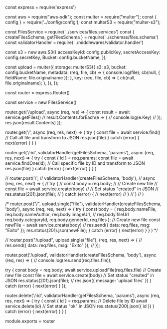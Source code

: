 const express = require('express')

const aws = require("aws-sdk");
const multer = require("multer");
const { config } = require('../config/config');
const multerS3 = require("multer-s3");

const FilesService = require('../services/files.services')
const { createFilesSchema, getFilesSchema } = require('../schemas/files.schema')
const validatorHandler = require('../middlewares/validator.handler')

const s3 = new aws.S3({
  accessKeyId: config.publicKey,
  secretAccessKey: config.secretKey,
  Bucket: config.bucketName,
});

const upload = multer({
  storage: multerS3({
    s3: s3,
    bucket: config.bucketName,
    metadata: (req, file, cb) => {
      console.log(file);
      cb(null, { fieldName: file.originalname });
    },
    key: (req, file, cb) => {
      cb(null, file.originalname);
    },
  }),
});

const router = express.Router()

const service = new FilesService()


router.get('/upload', async (req, res) => {
  const result = await service.getFiles()
  // result.Contents.forEach(e => {
  //   console.log(e.Key)
  // });
  res.json(result.Contents)
});

router.get('/', async (req, res, next) => {
  try {
    const file = await service.find()
    // Call all file and transform to JSON
    res.json(file)
  } catch (error) {
    next(error)
  }
}
)

router.get('/:id',
  validatorHandler(getFilesSchema, 'params'),
  async (req, res, next) => {
    try {
      const { id } = req.params;
      const file = await service.findOne(id);
      // Call specific file by ID and transform to JSON
      res.json(file)
    } catch (error) {
      next(error)
    }
  }
)

// router.post('/',
//   validatorHandler(createFilesSchema, 'body'),
//   async (req, res, next) => {
//     try {
//       const body = req.body;
//       // Create new file
//       const file = await service.create(body)
//       // Set status "created" in JSON
//       res.status(201).json(file);
//     } catch (error) {
//       next(error)
//     }
//   }
// )

/* router.post("/", upload.single("file"),
  validatorHandler(createFilesSchema, 'body'),
  async (req, res, next) => {
    try {
      const body = (
        req.body.nameFile,
        req.body.nameAuthor,
        req.body.imageUrl,
        // req.body.fileUrl
        req.body.categoryId,
        req.body.genderId,
        req.files
      );
      // Create new file
      const newFile = await service.create(body)
      // res.send({ data: req.files, msg: "Exito" });
      res.status(201).json(newFile);
    } catch (error) {
      next(error)
    }
  }
) */

// router.post("/upload", upload.single("file"), (req, res, next) => {
//   res.send({ data: req.files, msg: "Exito" });
// });

router.post('/upload', validatorHandler(createFilesSchema, 'body'), async (req, res) => {
  // console.log(res.send(req.files.file));

  try {
    const body = req.body;
    await service.uploadFile(req.files.file)
    // Create new file
    const file = await service.create(body)
    // Set status "created" in JSON
    res.status(201).json(file);
    // res.json({ message: 'upload files' })
  } catch (error) {
    next(error)
  }
});


router.delete('/:id',
  validatorHandler(getFilesSchema, 'params'),
  async (req, res, next) => {
    try {
      const { id } = req.params;
      // Delete file by ID
      await service.delete(id)
      // Set status "ok" in JSON
      res.status(200).json({ id })
    } catch (error) {
      next(error)
    }
  }
)

module.exports = router